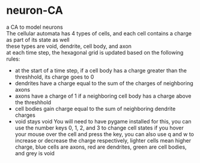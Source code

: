 # neuron-CA
a CA to model neurons<br>
The cellular automata has 4 types of cells, and each cell contains a charge as part of its state as well<br>
these types are void, dendrite, cell body, and axon<br>
at each time step, the hexagonal grid is updated based on the following rules:<br>
* at the start of a time step, if a cell body has a charge greater than the threshhold, its charge goes to 0<br>
* dendrites have a charge equal to the sum of the charges of neighboring axons<br>
* axons have a charge of 1 if a neighboring cell body has a charge above the threshhold<br>
* cell bodies gain charge equal to the sum of neighboring dendrite charges<br>
* void stays void
You will need to have pygame installed for this, you can use the number keys 0, 1, 2, and 3 to change cell states if you hover your mouse over the cell and press the key, you can also use q and w to increase or decrease the charge respectively, lighter cells mean higher charge, blue cells are axons, red are dendrites, green are cell bodies, and grey is void
